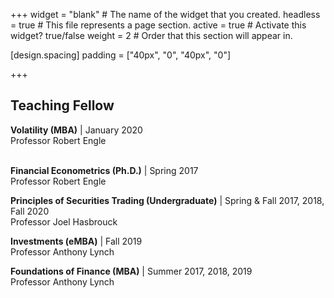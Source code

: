 +++
widget = "blank"  # The name of the widget that you created.
headless = true  # This file represents a page section.
active = true  # Activate this widget? true/false
weight = 2  # Order that this section will appear in.

[design.spacing]
  padding = ["40px", "0", "40px", "0"]

+++
## Teaching Fellow
**Volatility (MBA)** | January 2020  
Professor Robert Engle<br/><br/>

**Financial Econometrics (Ph.D.)** | Spring 2017  
Professor Robert Engle    




**Principles of Securities Trading (Undergraduate)** | Spring & Fall 2017, 2018, Fall 2020  
Professor Joel Hasbrouck    




**Investments (eMBA)** | Fall 2019  
Professor Anthony Lynch    




**Foundations of Finance (MBA)** | Summer 2017, 2018, 2019  
Professor Anthony Lynch
